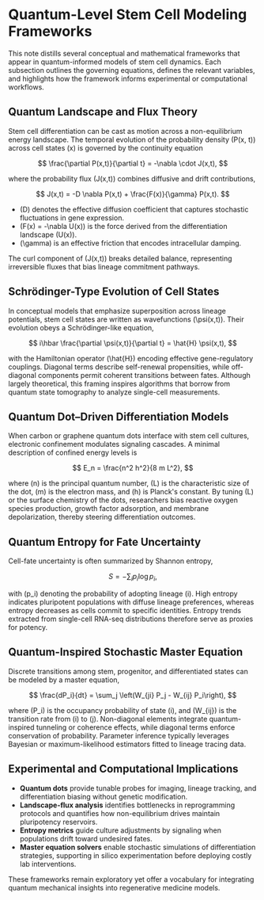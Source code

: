 # Quantum-Level Stem Cell Modeling Frameworks

This note distills several conceptual and mathematical frameworks that appear in quantum-informed models of stem cell dynamics. Each subsection outlines the governing equations, defines the relevant variables, and highlights how the framework informs experimental or computational workflows.

## Quantum Landscape and Flux Theory

Stem cell differentiation can be cast as motion across a non-equilibrium energy landscape. The temporal evolution of the probability density \(P(x, t)\) across cell states \(x\) is governed by the continuity equation

$$
\frac{\partial P(x,t)}{\partial t} = -\nabla \cdot J(x,t),
$$

where the probability flux \(J(x,t)\) combines diffusive and drift contributions,

$$
J(x,t) = -D \nabla P(x,t) + \frac{F(x)}{\gamma} P(x,t).
$$

- \(D\) denotes the effective diffusion coefficient that captures stochastic fluctuations in gene expression.
- \(F(x) = -\nabla U(x)\) is the force derived from the differentiation landscape \(U(x)\).
- \(\gamma\) is an effective friction that encodes intracellular damping.

The curl component of \(J(x,t)\) breaks detailed balance, representing irreversible fluxes that bias lineage commitment pathways.

## Schrödinger-Type Evolution of Cell States

In conceptual models that emphasize superposition across lineage potentials, stem cell states are written as wavefunctions \(\psi(x,t)\). Their evolution obeys a Schrödinger-like equation,

$$
i\hbar \frac{\partial \psi(x,t)}{\partial t} = \hat{H} \psi(x,t),
$$

with the Hamiltonian operator \(\hat{H}\) encoding effective gene-regulatory couplings. Diagonal terms describe self-renewal propensities, while off-diagonal components permit coherent transitions between fates. Although largely theoretical, this framing inspires algorithms that borrow from quantum state tomography to analyze single-cell measurements.

## Quantum Dot–Driven Differentiation Models

When carbon or graphene quantum dots interface with stem cell cultures, electronic confinement modulates signaling cascades. A minimal description of confined energy levels is

$$
E_n = \frac{n^2 h^2}{8 m L^2},
$$

where \(n\) is the principal quantum number, \(L\) is the characteristic size of the dot, \(m\) is the electron mass, and \(h\) is Planck's constant. By tuning \(L\) or the surface chemistry of the dots, researchers bias reactive oxygen species production, growth factor adsorption, and membrane depolarization, thereby steering differentiation outcomes.

## Quantum Entropy for Fate Uncertainty

Cell-fate uncertainty is often summarized by Shannon entropy,

$$
S = -\sum_i p_i \log p_i,
$$

with \(p_i\) denoting the probability of adopting lineage \(i\). High entropy indicates pluripotent populations with diffuse lineage preferences, whereas entropy decreases as cells commit to specific identities. Entropy trends extracted from single-cell RNA-seq distributions therefore serve as proxies for potency.

## Quantum-Inspired Stochastic Master Equation

Discrete transitions among stem, progenitor, and differentiated states can be modeled by a master equation,

$$
\frac{dP_i}{dt} = \sum_j \left(W_{ji} P_j - W_{ij} P_i\right),
$$

where \(P_i\) is the occupancy probability of state \(i\), and \(W_{ij}\) is the transition rate from \(i\) to \(j\). Non-diagonal elements integrate quantum-inspired tunneling or coherence effects, while diagonal terms enforce conservation of probability. Parameter inference typically leverages Bayesian or maximum-likelihood estimators fitted to lineage tracing data.

## Experimental and Computational Implications

- **Quantum dots** provide tunable probes for imaging, lineage tracking, and differentiation biasing without genetic modification.
- **Landscape-flux analysis** identifies bottlenecks in reprogramming protocols and quantifies how non-equilibrium drives maintain pluripotency reservoirs.
- **Entropy metrics** guide culture adjustments by signaling when populations drift toward undesired fates.
- **Master equation solvers** enable stochastic simulations of differentiation strategies, supporting in silico experimentation before deploying costly lab interventions.

These frameworks remain exploratory yet offer a vocabulary for integrating quantum mechanical insights into regenerative medicine models.
